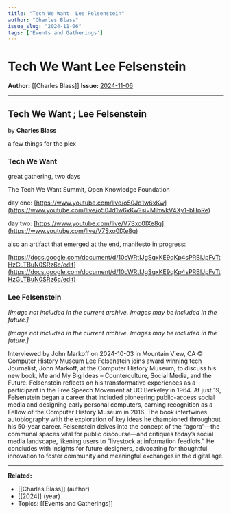 ```yaml
---
title: "Tech We Want  Lee Felsenstein"
author: "Charles Blass"
issue_slug: "2024-11-06"
tags: ['Events and Gatherings']
---
```


# Tech We Want  Lee Felsenstein

**Author:** [[Charles Blass]]
**Issue:** [2024-11-06](https://plex.collectivesensecommons.org/2024-11-06/)

---

## Tech We Want ; Lee Felsenstein
by **Charles Blass**

a few things for the plex

### Tech We Want
great gathering, two days

The Tech We Want Summit, Open Knowledge Foundation

day one: [https://www.youtube.com/live/o50Jd1w6xKw](https://www.youtube.com/live/o50Jd1w6xKw?si=MihwkV4Xy1-bHpRe)

day two: [https://www.youtube.com/live/V7Sxo0IXe8g](https://www.youtube.com/live/V7Sxo0IXe8g)

also an artifact that emerged at the end, manifesto in progress:

[https://docs.google.com/document/d/10cWRtIJgSqxKE9qKp4sPRBlJpFvTtHzGLTBuN0SRz6c/edit](https://docs.google.com/document/d/10cWRtIJgSqxKE9qKp4sPRBlJpFvTtHzGLTBuN0SRz6c/edit)

### Lee Felsenstein

*[Image not included in the current archive. Images may be included in the future.]*

*[Image not included in the current archive. Images may be included in the future.]*

Interviewed by John Markoff on 2024-10-03 in Mountain View, CA © Computer History Museum Lee Felsenstein joins award winning tech Journalist, John Markoff, at the Computer History Museum, to discuss his new book, Me and My Big Ideas – Counterculture, Social Media, and the Future. Felsenstein reflects on his transformative experiences as a participant in the Free Speech Movement at UC Berkeley in 1964. At just 19, Felsenstein began a career that included pioneering public-access social media and designing early personal computers, earning recognition as a Fellow of the Computer History Museum in 2016. The book intertwines autobiography with the exploration of key ideas he championed throughout his 50-year career. Felsenstein delves into the concept of the “agora”—the communal spaces vital for public discourse—and critiques today’s social media landscape, likening users to “livestock at information feedlots.” He concludes with insights for future designers, advocating for thoughtful innovation to foster community and meaningful exchanges in the digital age.

---

**Related:**
- [[Charles Blass]] (author)
- [[2024]] (year)
- Topics: [[Events and Gatherings]]

